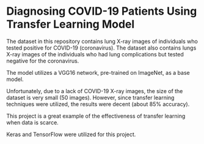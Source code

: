 
# Diagnosing COVID-19 Patients Using Transfer Learning Model
The dataset in this repository contains lung X-ray images of individuals who tested positive for COVID-19 (coronavirus). The dataset also contains lungs X-ray images of the individuals who had lung complications but tested negative for the coronavirus. 

The model utilizes a VGG16 network, pre-trained on ImageNet, as a base model.

Unfortunately, due to a lack of COVID-19 X-ray images, the size of the dataset is very small (50 images). However, since transfer learning techniques were utilized, the results were decent (about 85% accuracy).

This project is a great example of the effectiveness of transfer learning when data is scarce.

Keras and TensorFlow were utilized for this project. 
